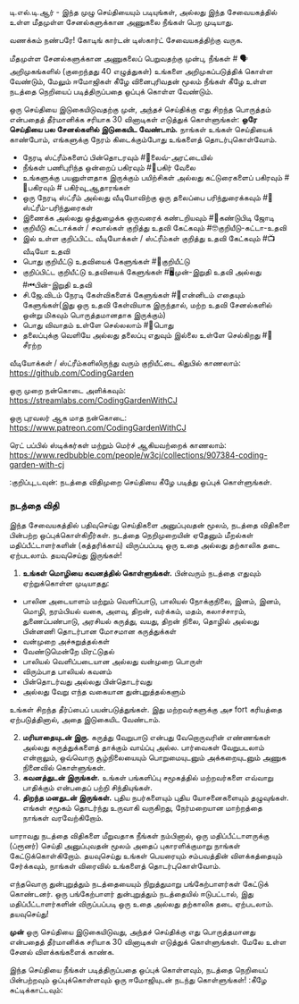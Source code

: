 டி.எல்.டி.ஆர் - இந்த முழு செய்தியையும் படியுங்கள், அல்லது இந்த சேவையகத்தில் உள்ள மீதமுள்ள சேனல்களுக்கான அணுகலை நீங்கள் பெற முடியாது.

வணக்கம் நண்பரே! கோடிங் கார்டன் டிஸ்கார்ட் சேவையகத்திற்கு வருக.

மீதமுள்ள சேனல்களுக்கான அணுகலைப் பெறுவதற்கு முன்பு, நீங்கள் # 🗣 அறிமுகங்களில் (குறைந்தது 40 எழுத்துகள்) உங்களை அறிமுகப்படுத்திக் கொள்ள வேண்டும், மேலும் ஈமோஜிகள் கீழே வினைபுரிவதன் மூலம் நீங்கள் கீழே உள்ள நடத்தை நெறியைப் படித்திருப்பதை ஒப்புக் கொள்ள வேண்டும்.

ஒரு செய்தியை இடுகையிடுவதற்கு முன், அந்தச் செய்திக்கு எது சிறந்த பொருத்தம் என்பதைத் தீர்மானிக்க சரியாக 30 வினாடிகள் எடுத்துக் கொள்ளுங்கள்: 
**ஒரே செய்தியை பல சேனல்களில் இடுகையிட வேண்டாம்.** நாங்கள் உங்கள் செய்தியைக் காண்போம், எங்களுக்கு நேரம் கிடைக்கும்போது உங்களைத் தொடர்புகொள்வோம்.


* நேரடி ஸ்ட்ரீம்களைப் பின்தொடரவும் #🔴லைவ்-அரட்டையில்
* நீங்கள் பணிபுரிந்த ஒன்றைப் பகிரவும் #🎨பகிர் வேலை
* உங்களுக்கு பயனுள்ளதாக இருக்கும் பயிற்சிகள் அல்லது கட்டுரைகளைப் பகிரவும் #📖பகிரவும் #  பகிர்வு_ஆதாரங்கள்
* ஒரு நேரடி ஸ்ட்ரீம் அல்லது வீடியோவிற்கு ஒரு தலைப்பை பரிந்துரைக்கவும் #💭ஸ்ட்ரீம்-பரிந்துரைகள்
* இணைக்க அல்லது ஒத்துழைக்க ஒருவரைக் கண்டறியவும் #👫கண்டுபிடி ஜோடி
* குறியீடு கட்டாக்கள் / சவால்கள் குறித்து உதவி கேட்கவும் #🤓குறியீடு-கட்டா-உதவி
* இல் உள்ள குறிப்பிட்ட வீடியோக்கள் / ஸ்ட்ரீம்கள் குறித்து உதவி கேட்கவும் #📺வீடியோ உதவி
* பொது குறியீட்டு உதவியைக் கேளுங்கள் #🌈குறியீட்டு
* குறிப்பிட்ட குறியீட்டு உதவியைக் கேளுங்கள் #🖥முன்-இறுதி உதவி அல்லது #⏮பின்-இறுதி உதவி
* சி.ஜே.விடம் நேரடி கேள்விகளைக் கேளுங்கள் #🤔என்னிடம் எதையும் கேளுங்கள்(இது ஒரு உதவி கேள்வியாக இருந்தால், மற்ற உதவி சேனல்களில் ஒன்று மிகவும் பொருத்தமானதாக இருக்கும்)
* பொது விவாதம் உள்ளே செல்லலாம் #💬பொது
* தலைப்புக்கு வெளியே அல்லது தலைப்பு எதுவும் இல்லை 
உள்ளே செல்கிறது #🎲சீரற்ற 

வீடியோக்கள் / ஸ்ட்ரீம்களிலிருந்து வரும் குறியீட்டை கிதுபில் காணலாம்: <https://github.com/CodingGarden>

ஒரு முறை நன்கொடை அளிக்கவும்: <https://streamlabs.com/CodingGardenWithCJ>

ஒரு புரவலர் ஆக மாத நன்கொடை: <https://www.patreon.com/CodingGardenWithCJ>

ரெட் பப்பில் ஸ்டிக்கர்கள் மற்றும் மெர்ச் ஆகியவற்றைக் காணலாம்: <https://www.redbubble.com/people/w3cj/collections/907384-coding-garden-with-cj>

:குறிப்பு_டவுன்:  நடத்தை விதிமுறை செய்தியை கீழே படித்து ஒப்புக் கொள்ளுங்கள்.

### **நடத்தை விதி**

இந்த சேவையகத்தில் பதிவுசெய்து செய்திகளை அனுப்புவதன் மூலம், நடத்தை விதிகளை பின்பற்ற ஒப்புக்கொள்கிறீர்கள். நடத்தை நெறிமுறையின் ஏதேனும் மீறல்கள் மதிப்பீட்டாளர்களின் (கத்தரிக்காய்) விருப்பப்படி ஒரு உதை அல்லது தற்காலிக தடை ஏற்படலாம். தயவுசெய்து இருங்கள்!

1. **உங்கள் மொழியை கவனத்தில் கொள்ளுங்கள்.** பின்வரும் நடத்தை எதுவும் ஏற்றுக்கொள்ள முடியாதது: 
  * பாலின அடையாளம் மற்றும் வெளிப்பாடு, பாலியல் நோக்குநிலை, இனம், இனம், மொழி, நரம்பியல் வகை, அளவு, திறன், வர்க்கம், மதம், கலாச்சாரம், துணைப்பண்பாடு, அரசியல் கருத்து, வயது, திறன் நிலை, தொழில் அல்லது பின்னணி தொடர்பான மோசமான கருத்துக்கள்
  * வன்முறை அச்சுறுத்தல்கள்
  * வேண்டுமென்றே மிரட்டுதல்
  * பாலியல் வெளிப்படையான அல்லது வன்முறை பொருள்
  * விரும்பாத பாலியல் கவனம்
  * பின்தொடர்வது அல்லது பின்தொடர்வது
  * அல்லது வேறு எந்த வகையான துன்புறுத்தல்களும்

  உங்கள் சிறந்த தீர்ப்பைப் பயன்படுத்துங்கள். இது மற்றவர்களுக்கு அச fort கரியத்தை ஏற்படுத்தினால், அதை இடுகையிட வேண்டாம்.

2. **மரியாதையுடன் இரு.** கருத்து வேறுபாடு என்பது வேறொருவரின் எண்ணங்கள் அல்லது கருத்துக்களைத் தாக்கும் வாய்ப்பு அல்ல. பார்வைகள் வேறுபடலாம் என்றாலும், ஒவ்வொரு சூழ்நிலையையும் பொறுமையுடனும் அக்கறையுடனும் அணுக நினைவில் கொள்ளுங்கள்.
3. **கவனத்துடன் இருங்கள்.** உங்கள் பங்களிப்பு சமூகத்தில் மற்றவர்களை எவ்வாறு பாதிக்கும் என்பதைப் பற்றி சிந்தியுங்கள்.
4. **திறந்த மனதுடன் இருங்கள்.** புதிய நபர்களையும் புதிய யோசனைகளையும் தழுவுங்கள். எங்கள் சமூகம் தொடர்ந்து உருவாகி வருகிறது, நேர்மறையான மாற்றத்தை நாங்கள் வரவேற்கிறோம்.

யாராவது நடத்தை விதிகளை மீறுவதாக நீங்கள் நம்பினால், ஒரு மதிப்பீட்டாளருக்கு (ப்ரூனர்) செய்தி அனுப்புவதன் மூலம் அதைப் புகாரளிக்குமாறு நாங்கள் கேட்டுக்கொள்கிறோம். தயவுசெய்து உங்கள் பெயரையும் சம்பவத்தின் விளக்கத்தையும் சேர்க்கவும், நாங்கள் விரைவில் உங்களைத் தொடர்புகொள்வோம்.

எந்தவொரு துன்புறுத்தும் நடத்தையையும் நிறுத்துமாறு பங்கேற்பாளர்கள் கேட்டுக் கொண்டனர். ஒரு பங்கேற்பாளர் துன்புறுத்தும் நடத்தையில் ஈடுபட்டால், இது மதிப்பீட்டாளர்களின் விருப்பப்படி ஒரு உதை அல்லது தற்காலிக தடை ஏற்படலாம். தயவுசெய்து!

**முன்** ஒரு செய்தியை இடுகையிடுவது, அந்தச் செய்திக்கு எது பொருத்தமானது என்பதைத் தீர்மானிக்க சரியாக 30 வினாடிகள் எடுத்துக் கொள்ளுங்கள். மேலே உள்ள சேனல் விளக்கங்களைக் காண்க.

இந்த செய்தியை நீங்கள் படித்திருப்பதை ஒப்புக் கொள்ளவும், நடத்தை நெறியைப் பின்பற்றவும் ஒப்புக்கொள்ளவும் ஒரு ஈமோஜியுடன் நடந்து கொள்ளுங்கள்!
:கீழே சுட்டிக்காட்டவும்:
